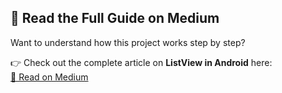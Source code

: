 ## 📖 Read the Full Guide on Medium

Want to understand how this project works step by step?

👉 Check out the complete article on **ListView in Android** here:  
[🔗 Read on Medium](https://medium.com/@mosauban88/list-view-simple-listview-962b1d00f511)

